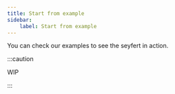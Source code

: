 ```yaml
---
title: Start from example
sidebar:
    label: Start from example
---
```


You can check our examples to see the seyfert in action.

:::caution

WIP

:::